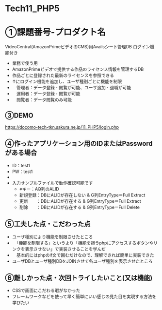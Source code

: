 # Tech11_PHP5

# ①課題番号-プロダクト名

VideoCentral(AmazonPrimeビデオのCMS)用Availsシート管理DB ログイン機能付き
- 業務で使う用
- AmazonPrimeビデオで提供する作品のライセンス情報を管理するDB
- 作品ごとに登録された最新のライセンスを参照できる
- ↑にログイン機能を追加し、ユーザ種別ごとに機能を制限
- 　管理者：データ登録・閲覧が可能、ユーザ追加・退職が可能
- 　運用者：データ登録・閲覧が可能
- 　閲覧者：データ閲覧のみ可能

## ③DEMO

https://docomo-tech-tkn.sakura.ne.jp/11_PHP5/login.php

## ④作ったアプリケーション用のIDまたはPasswordがある場合

- ID：test1
- PW：test1
- 
- 入力サンプルファイルで動作確認可能です
  - ※キー：AQ列のALID
  - 新規登録：DBにALIDが存在しない & G列EntryType＝Full Extract
  - 更新　　：DBにALIDが存在する & G列EntryType＝Full Extract
  - 削除　　：DBにALIDが存在する & G列EntryType＝Full Delete
  
## ⑤工夫した点・こだわった点

- ユーザ種別により機能を制限させたところ
- 　「機能を制限する」というより「機能を担うphpにアクセスするボタンやリンクを表示させない」で実装させることを学んだ
- 　基本的にはphpのif文で囲むだけなので、理解できれば簡単に実装できた
- ユーザDBとユーザ種別DBをJOINさせて各ユーザ種別を表示させたところ

## ⑥難しかった点・次回トライしたいこと(又は機能)

- CSSで画面にこだわる暇がなかった
- フレームワークなどを使って早く簡単にいい感じの見た目を実現する方法を学びたい
